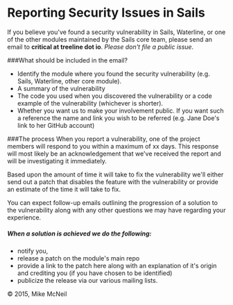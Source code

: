 # Reporting Security Issues in Sails

If you believe you've found a security vulnerability in Sails, Waterline, or one of the other modules maintained by the Sails core team, please send an email to **critical at treeline dot io**.  <em>Please don't file a public issue</em>.

###What should be included in the email?

- Identify the module where you found the security vulnerability (e.g. Sails, Waterline, other core module).
- A summary of the vulnerability
- The code you used when you discovered the vulnerability or a code example of the vulnerability (whichever is shorter).
- Whether you want us to make your involvement public.  If you want such a reference the name and link you wish to be referred (e.g. Jane Doe's link to her GitHub account)

###The process
When you report a vulnerability, one of the project members will respond to you within a maximum of xx days.  This response will most likely be an acknowledgement that we've received the report and will be investigating it immediately.

Based upon the amount of time it will take to fix the vulnerability we'll either send out a patch that disables the feature with the vulnerability or provide an estimate of the time it will take to fix.

You can expect follow-up emails outlining the progression of a solution to the vulnerability along with any other questions we may have regarding your experience.

##### When a solution is achieved we do the following:
- notify you,
- release a patch on the module's main repo
- provide a link to the patch here along with an explanation of it's origin and crediting you (if you have chosen to be identified)
- publicize the release via our various mailing lists.

© 2015, Mike McNeil
